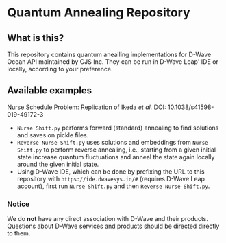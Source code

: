 # Quantum Annealing Repository

## What is this?
This repository contains quantum anealling implementations for D-Wave Ocean API maintained by CJS Inc.
They can be run in D-Wave Leap' IDE or locally, according to your preference. 

## Available examples
Nurse Schedule Problem: Replication of Ikeda *et al.* DOI: 10.1038/s41598-019-49172-3
 - `Nurse Shift.py` performs forward (standard) annealing to find solutions and saves on pickle files.
 - `Reverse Nurse Shift.py` uses solutions and embeddings from `Nurse Shift.py` to perform reverse annealing, i.e., starting from a given initial state increase quantum fluctuations and anneal the state again locally around the given initial state. 
 - Using D-Wave IDE, which can be done by prefixing the URL to this repository with `https://ide.dwavesys.io/#` (requires D-Wave Leap account), first run `Nurse Shift.py` and then `Reverse Nurse Shift.py`.


### Notice
We do **not** have any direct association with D-Wave and their products. Questions about D-Wave services and products should be directed directly to them.
